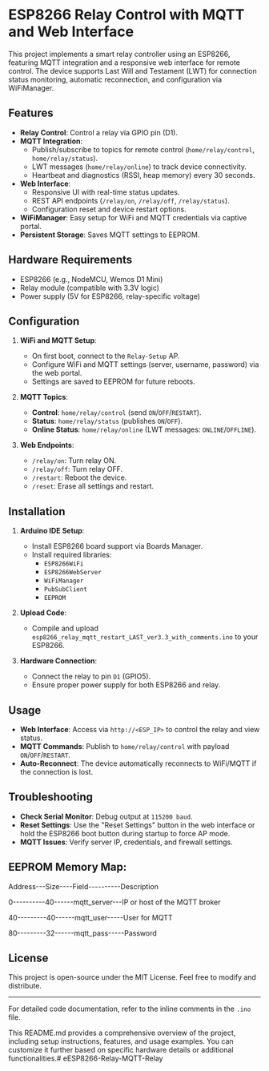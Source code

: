 # ESP8266 Relay Control with MQTT and Web Interface

This project implements a smart relay controller using an ESP8266, featuring MQTT integration and a responsive web interface for remote control. The device supports Last Will and Testament (LWT) for connection status monitoring, automatic reconnection, and configuration via WiFiManager.

## Features

- **Relay Control**: Control a relay via GPIO pin (D1).
- **MQTT Integration**: 
  - Publish/subscribe to topics for remote control (`home/relay/control`, `home/relay/status`).
  - LWT messages (`home/relay/online`) to track device connectivity.
  - Heartbeat and diagnostics (RSSI, heap memory) every 30 seconds.
- **Web Interface**:
  - Responsive UI with real-time status updates.
  - REST API endpoints (`/relay/on`, `/relay/off`, `/relay/status`).
  - Configuration reset and device restart options.
- **WiFiManager**: Easy setup for WiFi and MQTT credentials via captive portal.
- **Persistent Storage**: Saves MQTT settings to EEPROM.

## Hardware Requirements

- ESP8266 (e.g., NodeMCU, Wemos D1 Mini)
- Relay module (compatible with 3.3V logic)
- Power supply (5V for ESP8266, relay-specific voltage)

## Configuration

1. **WiFi and MQTT Setup**:
   - On first boot, connect to the `Relay-Setup` AP.
   - Configure WiFi and MQTT settings (server, username, password) via the web portal.
   - Settings are saved to EEPROM for future reboots.

2. **MQTT Topics**:
   - **Control**: `home/relay/control` (send `ON`/`OFF`/`RESTART`).
   - **Status**: `home/relay/status` (publishes `ON`/`OFF`).
   - **Online Status**: `home/relay/online` (LWT messages: `ONLINE`/`OFFLINE`).

3. **Web Endpoints**:
   - `/relay/on`: Turn relay ON.
   - `/relay/off`: Turn relay OFF.
   - `/restart`: Reboot the device.
   - `/reset`: Erase all settings and restart.

## Installation

1. **Arduino IDE Setup**:
   - Install ESP8266 board support via Boards Manager.
   - Install required libraries:
     - `ESP8266WiFi`
     - `ESP8266WebServer`
     - `WiFiManager`
     - `PubSubClient`
     - `EEPROM`

2. **Upload Code**:
   - Compile and upload `esp8266_relay_mqtt_restart_LAST_ver3.3_with_comments.ino` to your ESP8266.

3. **Hardware Connection**:
   - Connect the relay to pin `D1` (GPIO5).
   - Ensure proper power supply for both ESP8266 and relay.

## Usage

- **Web Interface**: Access via `http://<ESP_IP>` to control the relay and view status.
- **MQTT Commands**: Publish to `home/relay/control` with payload `ON`/`OFF`/`RESTART`.
- **Auto-Reconnect**: The device automatically reconnects to WiFi/MQTT if the connection is lost.

## Troubleshooting

- **Check Serial Monitor**: Debug output at `115200 baud`.
- **Reset Settings**: Use the "Reset Settings" button in the web interface or hold the ESP8266 boot button during startup to force AP mode.
- **MQTT Issues**: Verify server IP, credentials, and firewall settings.

## EEPROM Memory Map:
Address---Size----Field----------Description

0----------40------mqtt_server---IP or host of the MQTT broker

40---------40------mqtt_user-----User for MQTT

80---------32------mqtt_pass-----Password


## License

This project is open-source under the MIT License. Feel free to modify and distribute.

---

For detailed code documentation, refer to the inline comments in the `.ino` file.

This README.md provides a comprehensive overview of the project, including setup instructions, features, and usage examples. You can customize it further based on specific hardware details or additional functionalities.# eESP8266-Relay-MQTT-Relay
